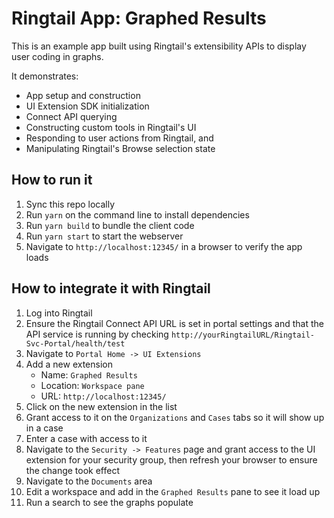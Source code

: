 # Ringtail App: Graphed Results
This is an example app built using Ringtail's extensibility APIs to display user coding in graphs.

It demonstrates:
- App setup and construction
- UI Extension SDK initialization
- Connect API querying
- Constructing custom tools in Ringtail's UI
- Responding to user actions from Ringtail, and
- Manipulating Ringtail's Browse selection state

## How to run it
1. Sync this repo locally
1. Run `yarn` on the command line to install dependencies
1. Run `yarn build` to bundle the client code
1. Run `yarn start` to start the webserver
1. Navigate to `http://localhost:12345/` in a browser to verify the app loads

## How to integrate it with Ringtail
1. Log into Ringtail
1. Ensure the Ringtail Connect API URL is set in portal settings and that the API service is running by checking `http://yourRingtailURL/Ringtail-Svc-Portal/health/test`
1. Navigate to `Portal Home -> UI Extensions`
1. Add a new extension
   - Name: `Graphed Results`
   - Location: `Workspace pane`
   - URL: `http://localhost:12345/`
1. Click on the new extension in the list
1. Grant access to it on the `Organizations` and `Cases` tabs so it will show up in a case
1. Enter a case with access to it
1. Navigate to the `Security -> Features` page and grant access to the UI extension for your security group, then refresh your browser to ensure the change took effect
1. Navigate to the `Documents` area
1. Edit a workspace and add in the `Graphed Results` pane to see it load up
1. Run a search to see the graphs populate
